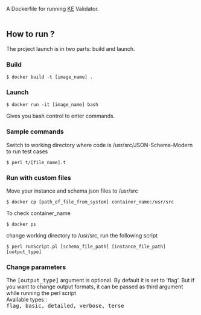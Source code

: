 A Dockerfile for running <a href="https://github.com/karenetheridge/JSON-Schema-Modern">KE</a> Validator.<br><br>
## How to run ?

The project launch is in two parts: build and launch.<br>

### Build

```
$ docker build -t [image_name] . 
```

### Launch

```
$ docker run -it [image_name] bash
```

Gives you bash control to enter commands.

### Sample commands

Switch to working directory where code is /usr/src/JSON-Schema-Modern
to run test cases

```
$ perl t/[file_name].t
```

### Run with custom files
Move your instance and schema json files to /usr/src

```
$ docker cp [path_of_file_from_system] container_name:/usr/src
```

To check container_name
```
$ docker ps
```

change working directory to /usr/src, run the following script
```
$ perl runScript.pl [schema_file_path] [instance_file_path] [output_type]
```

### Change parameters
The <TT>[output_type]</TT> argument is optional. By default it is set to 'flag'. But if you want to change output formats, it can be passed as third argument while running the perl script<br>
Available types :<br>
<TT>flag, basic, detailed, verbose, terse</TT><br>